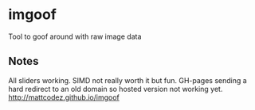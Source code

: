 # imgoof
Tool to goof around with raw image data

## Notes
All sliders working. SIMD not really worth it but fun.
GH-pages sending a hard redirect to an old domain so hosted version not working yet.
http://mattcodez.github.io/imgoof
